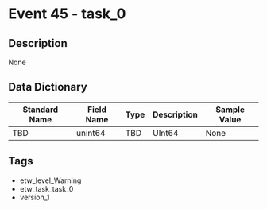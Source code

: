# Event 45 - task_0

## Description
None

## Data Dictionary
|Standard Name|Field Name|Type|Description|Sample Value|
|---|---|---|---|---|
|TBD|unint64|TBD|UInt64|None|None|

## Tags
* etw_level_Warning
* etw_task_task_0
* version_1